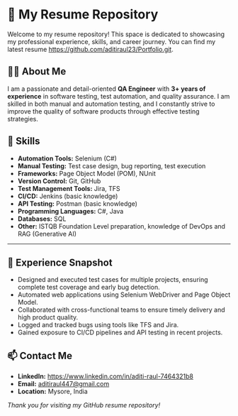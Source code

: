 # 💼 My Resume Repository

Welcome to my resume repository! This space is dedicated to showcasing my professional experience, skills, and career journey. You can find my latest resume https://github.com/aditiraul23/Portfolio.git.



## 👩‍💻 About Me

I am a passionate and detail-oriented **QA Engineer** with **3+ years of experience** in software testing, test automation, and quality assurance. I am skilled in both manual and automation testing, and I constantly strive to improve the quality of software products through effective testing strategies.



## 🧰 Skills

- **Automation Tools:** Selenium (C#)
- **Manual Testing:** Test case design, bug reporting, test execution
- **Frameworks:** Page Object Model (POM), NUnit
- **Version Control:** Git, GitHub
- **Test Management Tools:** Jira, TFS
- **CI/CD:** Jenkins (basic knowledge)
- **API Testing:** Postman (basic knowledge)
- **Programming Languages:** C#, Java 
- **Databases:** SQL
- **Other:** ISTQB Foundation Level preparation, knowledge of DevOps and RAG (Generative AI)

---

## 🧪 Experience Snapshot

- Designed and executed test cases for multiple projects, ensuring complete test coverage and early bug detection.
- Automated web applications using Selenium WebDriver and Page Object Model.
- Collaborated with cross-functional teams to ensure timely delivery and high product quality.
- Logged and tracked bugs using tools like TFS and Jira.
- Gained exposure to CI/CD pipelines and API testing in recent projects.

## 📫 Contact Me

- **LinkedIn:** https://www.linkedin.com/in/aditi-raul-7464321b8
- **Email:** aditiraul447@gmail.com
- **Location:** Mysore, India



_Thank you for visiting my GitHub resume repository!_
